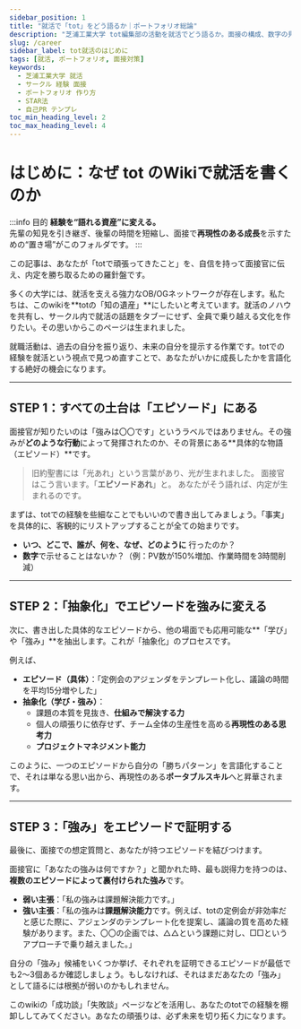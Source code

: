 ```yaml
---
sidebar_position: 1
title: "就活で「tot」をどう語るか｜ポートフォリオ総論"
description: "芝浦工業大学 tot編集部の活動を就活でどう語るか。面接の構成、数字の見せ方、自己紹介テンプレ、逆質問、NG例までを実務視点で整理。"
slug: /career
sidebar_label: tot就活のはじめに
tags: [就活, ポートフォリオ, 面接対策]
keywords:
  - 芝浦工業大学 就活
  - サークル 経験 面接
  - ポートフォリオ 作り方
  - STAR法
  - 自己PR テンプレ
toc_min_heading_level: 2
toc_max_heading_level: 4
---
```


# はじめに：なぜ tot のWikiで就活を書くのか

:::info 目的
**経験を“語れる資産”に変える。**  
先輩の知見を引き継ぎ、後輩の時間を短縮し、面接で**再現性のある成長**を示すための“置き場”がこのフォルダです。
:::


この記事は、あなたが「totで頑張ってきたこと」を、自信を持って面接官に伝え、内定を勝ち取るための羅針盤です。

多くの大学には、就活を支える強力なOB/OGネットワークが存在します。私たちは、このwikiを**totの「知の遺産」**にしたいと考えています。就活のノハウを共有し、サークル内で就活の話題をタブーにせず、全員で乗り越える文化を作りたい。その思いからこのページは生まれました。

就職活動は、過去の自分を振り返り、未来の自分を提示する作業です。totでの経験を就活という視点で見つめ直すことで、あなたがいかに成長したかを言語化する絶好の機会になります。

---

## STEP 1：すべての土台は「エピソード」にある

面接官が知りたいのは「強みは〇〇です」というラベルではありません。その強みが**どのような行動**によって発揮されたのか、その背景にある**具体的な物語（エピソード）**です。

> 旧約聖書には「光あれ」という言葉があり、光が生まれました。
> 面接官はこう言います。「**エピソードあれ**」と。
> あなたがそう語れば、内定が生まれるのです。

まずは、totでの経験を些細なことでもいいので書き出してみましょう。「事実」を具体的に、客観的にリストアップすることが全ての始まりです。

- **いつ、どこで、誰が、何を、なぜ、どのように** 行ったのか？
- **数字**で示せることはないか？（例：PV数が150%増加、作業時間を3時間削減）

---

## STEP 2：「抽象化」でエピソードを強みに変える

次に、書き出した具体的なエピソードから、他の場面でも応用可能な**「学び」や「強み」**を抽出します。これが「抽象化」のプロセスです。

例えば、

- **エピソード（具体）**：「定例会のアジェンダをテンプレート化し、議論の時間を平均15分増やした」
- **抽象化（学び・強み）**：
    - 課題の本質を見抜き、**仕組みで解決する力**
    - 個人の頑張りに依存せず、チーム全体の生産性を高める**再現性のある思考力**
    - **プロジェクトマネジメント能力**

このように、一つのエピソードから自分の「勝ちパターン」を言語化することで、それは単なる思い出から、再現性のある**ポータブルスキル**へと昇華されます。

---

## STEP 3：「強み」をエピソードで証明する

最後に、面接での想定質問と、あなたが持つエピソードを結びつけます。

面接官に「あなたの強みは何ですか？」と聞かれた時、最も説得力を持つのは、**複数のエピソードによって裏付けられた強み**です。

- **弱い主張**：「私の強みは課題解決能力です。」
- **強い主張**：「私の強みは**課題解決能力**です。例えば、totの定例会が非効率だと感じた際に、アジェンダのテンプレート化を提案し、議論の質を高めた経験があります。また、〇〇の企画では、△△という課題に対し、□□というアプローチで乗り越えました。」

自分の「強み」候補をいくつか挙げ、それぞれを証明できるエピソードが最低でも2〜3個あるか確認しましょう。もしなければ、それはまだあなたの「強み」として語るには根拠が弱いのかもしれません。

このwikiの「成功談」「失敗談」ページなどを活用し、あなたのtotでの経験を棚卸ししてみてください。あなたの頑張りは、必ず未来を切り拓く力になります。